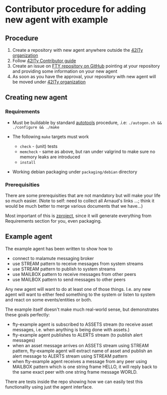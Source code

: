 # Contributor procedure for adding new agent with example

## Procedure

1. Create a repository with new agent anywhere outside the [42ITy
   organization](https://github.com/42Ity)
2. Follow [42ITy Contributor guide](http://42ity.org/contributing.html)
3. Create an issue on [FTY repository on GitHub](https://github.com/42ity/FTY)
   pointing at your repository and providing some information on your new agent
4. As soon as you have the approval, your repository with new agent will be
   moved under [42ITy organization](https://github.com/42Ity)

## Creating new agent 

### Requirements

* Must be buildable by standard
  [autotools](https://en.wikipedia.org/wiki/GNU_Build_System) procedure, .i.e:
`./autogen.sh && ./configure && ./make`   

* The following `make` targets must work
  * `check` - (unit) tests
  * `memcheck` - same as above, but ran under valgrind to make sure no memory
    leaks are introduced
  * `install` 
* Working debian packaging under `packaging/debian` directory 

### Prerequisities

There are some prerequisities that are not mandatory but will make your life so much easier.
(Note to self: need to collect all Arnaud's links ...; think it would be much
better to merge various documents that we have...)

Most important of this is [zproject](https://github.com/zeromq/zproject), since
it  will generate everything from Requirements section for you, even packaging.

## Example agent

The example agent has been written to show how to

* connect to malamute messaging broker
* use STREAM pattern to receive messages from system streams
* use STREAM pattern to publish to system streams
* use MAILBOX pattern to receive  messages from other peers
* use MAILBOX pattern to send messages to other peers

Any new agent will want to do at least one of those things. I.e. any new agent
will want to either feed something to the system or listen to system and react on some events/entities or both.

The example itself doesn't make much real-world sense, but demonstrates these goals perfectly:

* fty-example agent is subscribed to ASSETS stream (to receive asset messages,
  i.e. when anything is being done with assets.)
* fty-example agent publishes to ALERTS stream (to publish alert messages)
* when an asset message arrives on ASSETS stream using STREAM pattern,
  fty-example agent will extract name of asset and publish an alert message to
ALERTS stream using STREAM pattern
* when fty-example agent receives a message from any peer using MAILBOX pattern
  which is one string frame HELLO, it will reply back to the same exact peer
with one string frame message WORLD.

There are tests inside the repo showing how we can easily test this functionality using just the agent interface. 






